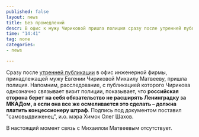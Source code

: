 ```yaml
---
published: false
layout: news
title: Без промедлений
descr: В офис к мужу Чириковой пришла полиция сразу после утренней публикации расследования о прокладке трассы Москва-Петербург
time: "14:41"
tag: none
categories:
- news

---
```


Сразу после <a href="/news/2012/09/06/1/" target="_blank">утренней публикации</a> в офис инженерной фирмы, принадлежащей мужу Евгении Чириковой Михаилу Матвееву, пришла полиция. Напомним, расследование, с публикацией которого Чирикова однозначно связывает визит полиции, показывает, что <b>российская сторона берет на себя обязательство не расширять Ленинградку за МКАДом, а если она все же осмеливается это сделать – должна платить концессионеру штраф</b>. Подпись под документом поставил "самовыдвиженец", и.о. мэра Химок Олег Шахов.

В настоящий момент связь с Михаилом Матвеевым отсутствует.